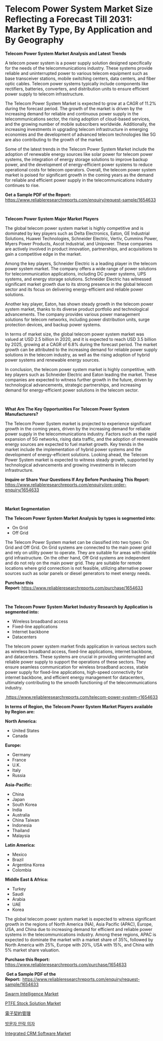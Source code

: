 <p><h1>Telecom Power System Market Size Reflecting a Forecast Till 2031: Market By Type, By Application and By Geography</h1></p><p><strong>Telecom Power System Market Analysis and Latest Trends</strong></p>
<p><p>A telecom power system is a power supply solution designed specifically for the needs of the telecommunications industry. These systems provide reliable and uninterrupted power to various telecom equipment such as base transceiver stations, mobile switching centers, data centers, and fiber optic cables. Telecom power systems typically include components like rectifiers, batteries, converters, and distribution units to ensure efficient power supply to telecom infrastructure.</p><p>The Telecom Power System Market is expected to grow at a CAGR of 11.2% during the forecast period. The growth of the market is driven by the increasing demand for reliable and continuous power supply in the telecommunications sector, the rising adoption of cloud-based services, and the growing number of mobile subscribers worldwide. Additionally, the increasing investments in upgrading telecom infrastructure in emerging economies and the development of advanced telecom technologies like 5G are also contributing to the growth of the market.</p><p>Some of the latest trends in the Telecom Power System Market include the adoption of renewable energy sources like solar power for telecom power systems, the integration of energy storage solutions to improve backup power, and the development of energy-efficient power systems to reduce operational costs for telecom operators. Overall, the telecom power system market is poised for significant growth in the coming years as the demand for reliable and efficient power supply in the telecommunications industry continues to rise.</p></p>
<p><strong>Get a Sample PDF of the Report:&nbsp;</strong> <a href="https://www.reliableresearchreports.com/enquiry/request-sample/1654633">https://www.reliableresearchreports.com/enquiry/request-sample/1654633</a></p>
<p>&nbsp;</p>
<p><strong>Telecom Power System Major Market Players</strong></p>
<p><p>The global telecom power system market is highly competitive and is dominated by key players such as Delta Electronics, Eaton, GE Industrial Solutions, Huawei Technologies, Schneider Electric, Vertiv, Cummins Power, Myers Power Products, Ascot Industrial, and Unipower. These companies are actively involved in product innovation, partnerships, and acquisitions to gain a competitive edge in the market.</p><p>Among the key players, Schneider Electric is a leading player in the telecom power system market. The company offers a wide range of power solutions for telecommunication applications, including DC power systems, UPS systems, and energy storage solutions. Schneider Electric has witnessed significant market growth due to its strong presence in the global telecom sector and its focus on delivering energy-efficient and reliable power solutions.</p><p>Another key player, Eaton, has shown steady growth in the telecom power system market, thanks to its diverse product portfolio and technological advancements. The company provides various power management solutions for telecom networks, including power distribution units, surge protection devices, and backup power systems.</p><p>In terms of market size, the global telecom power system market was valued at USD 2.5 billion in 2020, and it is expected to reach USD 3.5 billion by 2025, growing at a CAGR of 6.8% during the forecast period. The market growth can be attributed to the increasing demand for reliable power supply solutions in the telecom industry, as well as the rising adoption of hybrid power systems and renewable energy sources.</p><p>In conclusion, the telecom power system market is highly competitive, with key players such as Schneider Electric and Eaton leading the market. These companies are expected to witness further growth in the future, driven by technological advancements, strategic partnerships, and increasing demand for energy-efficient power solutions in the telecom sector.</p></p>
<p>&nbsp;</p>
<p><strong>What Are The Key Opportunities For Telecom Power System Manufacturers?</strong></p>
<p><p>The Telecom Power System market is projected to experience significant growth in the coming years, driven by the increasing demand for reliable power supply in the telecommunications industry. Factors such as the rapid expansion of 5G networks, rising data traffic, and the adoption of renewable energy sources are expected to fuel market growth. Key trends in the market include the implementation of hybrid power systems and the development of energy-efficient solutions. Looking ahead, the Telecom Power System market is expected to witness steady growth, supported by technological advancements and growing investments in telecom infrastructure.</p></p>
<p><strong>Inquire or Share Your Questions If Any Before Purchasing This Report:</strong> <a href="https://www.reliableresearchreports.com/enquiry/pre-order-enquiry/1654633">https://www.reliableresearchreports.com/enquiry/pre-order-enquiry/1654633</a></p>
<p>&nbsp;</p>
<p><strong>Market Segmentation</strong></p>
<p><strong>The Telecom Power System Market Analysis by types is segmented into:</strong></p>
<p><ul><li>On Grid</li><li>Off Grid</li></ul></p>
<p><p>The Telecom Power System market can be classified into two types: On Grid and Off Grid. On Grid systems are connected to the main power grid and rely on utility power to operate. They are suitable for areas with reliable grid infrastructure. On the other hand, Off Grid systems are independent and do not rely on the main power grid. They are suitable for remote locations where grid connection is not feasible, utilizing alternative power sources such as solar panels or diesel generators to meet energy needs.</p></p>
<p><strong>Purchase this Report:&nbsp;</strong><a href="https://www.reliableresearchreports.com/purchase/1654633">https://www.reliableresearchreports.com/purchase/1654633</a></p>
<p>&nbsp;</p>
<p><strong>The Telecom Power System Market Industry Research by Application is segmented into:</strong></p>
<p><ul><li>Wireless broadband access</li><li>Fixed-line applications</li><li>Internet backbone</li><li>Datacenters</li></ul></p>
<p><p>The telecom power system market finds application in various sectors such as wireless broadband access, fixed-line applications, internet backbone, and datacenters. These systems are crucial in providing uninterrupted and reliable power supply to support the operations of these sectors. They ensure seamless communication for wireless broadband access, stable power supply for fixed-line applications, high-speed connectivity for internet backbone, and efficient energy management for datacenters, ultimately contributing to the smooth functioning of the telecommunications industry.</p></p>
<p><a href="https://www.reliableresearchreports.com/telecom-power-system-r1654633">&nbsp;https://www.reliableresearchreports.com/telecom-power-system-r1654633</a></p>
<p><strong>In terms of Region, the Telecom Power System Market Players available by Region are:</strong></p>
<p>
    <p> <strong> North America: </strong>
        <ul>
            <li>United States</li>
            <li>Canada</li>
        </ul>
        </p> 
    <p> <strong> Europe: </strong>
        <ul>
            <li>Germany</li>
            <li>France</li>
            <li>U.K.</li>
            <li>Italy</li>
            <li>Russia</li>
        </ul>
        </p> 
    <p> <strong> Asia-Pacific: </strong>
        <ul>
            <li>China</li>
            <li>Japan</li>
            <li>South Korea</li>
            <li>India</li>
            <li>Australia</li>
            <li>China Taiwan</li>
            <li>Indonesia</li>
            <li>Thailand</li>
            <li>Malaysia</li>
        </ul>
        </p> 
    <p> <strong> Latin America: </strong>
        <ul>
            <li>Mexico</li>
            <li>Brazil</li>
            <li>Argentina Korea</li>
            <li>Colombia</li>
        </ul>
        </p> 
    <p> <strong> Middle East & Africa: </strong>
        <ul>
            <li>Turkey</li>
            <li>Saudi</li>
            <li>Arabia</li>
            <li>UAE</li>
            <li>Korea</li>
        </ul>
    </p>
    </p>
<p><p>The global telecom power system market is expected to witness significant growth in the regions of North America (NA), Asia Pacific (APAC), Europe, USA, and China due to increasing demand for efficient and reliable power systems in the telecommunications industry. Among these regions, APAC is expected to dominate the market with a market share of 35%, followed by North America with 25%, Europe with 20%, USA with 15%, and China with 5% market share valuation.</p></p>
<p><strong>Purchase this Report: </strong><a href="https://www.reliableresearchreports.com/purchase/1654633">https://www.reliableresearchreports.com/purchase/1654633</a></p>
<p>&nbsp;<strong>Get a Sample PDF of the Report:&nbsp;&nbsp;</strong><a href="https://www.reliableresearchreports.com/enquiry/request-sample/1654633">https://www.reliableresearchreports.com/enquiry/request-sample/1654633</a></p>
<p><strong></strong></p>
<p><p><a href="https://github.com/yemakinde/Market-Research-Report-List-2/blob/main/swarm-intelligence-market.md">Swarm Intelligence Market</a></p><p><a href="https://issuu.com/reportprime-2/docs/ptfe-stock-solution-market-size-2030.pptx">PTFE Stock Solution Market</a></p><p><a href="https://github.com/cnnriuez22368/Market-Research-Report-List-2/blob/main/971455753216.md">電子契約管理</a></p><p><a href="https://github.com/iansanftyord09878/Market-Research-Report-List-1/blob/main/990136149370.md">방문자 안락 의자</a></p><p><a href="https://www.linkedin.com/pulse/integrated-crm-software-market-research-report-its-history-forecast-3ybee">Integrated CRM Software Market</a></p></p>
